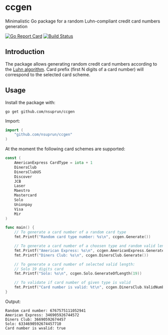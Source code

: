 
# ccgen
Minimalistic Go package for a random Luhn-compliant credit card numbers generation

[![Go Report Card](https://goreportcard.com/badge/github.com/nsuprun/ccgen)](https://goreportcard.com/report/github.com/nsuprun/ccgen)  [![Build Status](https://travis-ci.org/nsuprun/ccgen.svg?branch=master)](https://travis-ci.org/nsuprun/ccgen)

## Introduction
The package allows generating random credit card numbers according to the [Luhn algorithm](https://en.wikipedia.org/wiki/Luhn_algorithm). Card prefix (first N digits of a card number) will correspond to the selected card scheme.

## Usage
Install the package with:

```
go get github.com/nsuprun/ccgen
```
Import:
```go
import (
	"github.com/nsuprun/ccgen"
)
```
At the moment the following card schemes are supported:
```go
const (
	AmericanExpress CardType = iota + 1
	DinersClub
	DinersClubUS
	Discover
	JCB
	Laser
	Maestro
	Mastercard
	Solo
	Unionpay
	Visa
	Mir
)
```

```go
func main() {
	// To generate a card number of a random card type
	fmt.Printf("Random card type number: %s\n", ccgen.Generate())

	// To generate a card number of a choosen type and random valid length
	fmt.Printf("American Express: %s\n", ccgen.AmericanExpress.Generate())
	fmt.Printf("Diners Club: %s\n", ccgen.DinersClub.Generate())

	// To generate a card number of selected valid length:
	// Solo 19 digits card
	fmt.Printf("Solo: %s\n", ccgen.Solo.GenerateOfLength(19))

	// To validate if card number of given type is valid
	fmt.Printf("Card number is valid: %t\n", ccgen.DinersClub.ValidNumber("36690592674457"))
}
```

Output:
```
Random card number: 6767575111052941
American Express: 346905926744572
Diners Club: 36690592674457
Solo: 6334690592674457710
Card number is wvalid: true
```